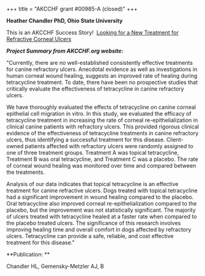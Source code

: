 +++
title = "AKCCHF grant #00985-A (closed)"
+++

**Heather Chandler PhD, Ohio State University**

This is an AKCCHF Success Story!  [Looking for a New Treatment for
Refractive Corneal
Ulcers](http://www.akcchf.org/research/research-portfolio/0985.html)

***Project Summary from AKCCHF.org website:***

"Currently, there are no well-established consistently effective
treatments for canine refractory ulcers. Anecdotal evidence as well as
investigations in human corneal wound healing, suggests an improved rate
of healing during tetracycline treatment. To date, there have been no
prospective studies that critically evaluate the effectiveness of
tetracycline in canine refractory ulcers.

We have thoroughly evaluated the effects of tetracycline on canine
corneal epithelial cell migration in vitro. In this study, we evaluated
the efficacy of tetracycline treatment in increasing the rate of corneal
re-epithelialization in clinical canine patients with refractory ulcers.
This provided rigorous clinical evidence of the effectiveness of
tetracycline treatments in canine refractory ulcers, thus identifying a
successful treatment for this disease. Client-owned patients affected
with refractory ulcers were randomly assigned to one of three treatment
groups. Treatment A was topical tetracycline, Treatment B was oral
tetracycline, and Treatment C was a placebo. The rate of corneal wound
healing was monitored over time and compared between the treatments.

Analysis of our data indicates that topical tetracycline is an effective
treatment for canine refractive ulcers. Dogs treated with topical
tetracycline had a significant improvement in wound healing compared to
the placebo. Oral tetracycline also improved corneal
re-epithelialization compared to the placebo, but the improvement was
not statistically significant. The majority of ulcers treated with
tetracycline healed at a faster rate when compared to the placebo
treated ulcers. The significance of this research involves improving
healing time and overall comfort in dogs affected by refractory ulcers.
Tetracycline can provide a safe, reliable, and cost effective treatment
for this disease."

**Publication: **

Chandler HL, Gemensky-Metzler AJ, B

